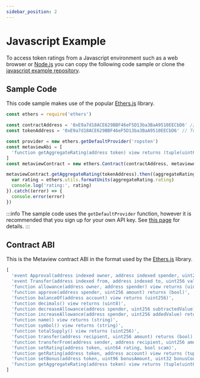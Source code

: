 ```yaml
---
sidebar_position: 2
---
```


# Javascript Example

To access token ratings from a Javascript environment such as a web browser or [Node.js](https://nodejs.org/) you can copy the following code sample or clone the [javascript example repository](https://github.com/metaviewio/metaview-examples-javascript).

## Sample Code

This code sample makes use of the popular [Ethers.js](https://docs.ethers.io/) library.

```js
const ethers = require('ethers')

const contractAddress = '0xE9a7d18ACE629BBF46eF5D13ba3BaA9510EECbD6' // Metaview contract address on Ropsten Testnet
const tokenAddress = '0xE9a7d18ACE629BBF46eF5D13ba3BaA9510EECbD6' // Token address to lookup on Ropsten Testnet

const provider = new ethers.getDefaultProvider('ropsten')
const metaviewAbi = [
  'function getAggregateRating(address token) view returns (tuple(uint64 rating, uint32 ratingCount, uint32 scamCount, uint32 remainingBonuses, uint96 bonusAmount))'
]
const metaviewContract = new ethers.Contract(contractAddress, metaviewAbi, provider)

metaviewContract.getAggregateRating(tokenAddress).then((aggregateRating) => {
  var rating = ethers.utils.formatUnits(aggregateRating.rating)
  console.log('rating:', rating)
}).catch((error) => {
  console.error(error)
})
```

:::info
The sample code uses the `getDefaultProvider` function, however it is recommended that you sign up for your own API key. See [this page](https://docs.ethers.io/v5/api-keys/) for details.
:::

## Contract ABI

This is the Metaview contract ABI in the format used by the [Ethers.js](https://docs.ethers.io/) library.

```js
[
  'event Approval(address indexed owner, address indexed spender, uint256 value)',
  'event Transfer(address indexed from, address indexed to, uint256 value)',
  'function allowance(address owner, address spender) view returns (uint256)',
  'function approve(address spender, uint256 amount) returns (bool)',
  'function balanceOf(address account) view returns (uint256)',
  'function decimals() view returns (uint8)',
  'function decreaseAllowance(address spender, uint256 subtractedValue) returns (bool)',
  'function increaseAllowance(address spender, uint256 addedValue) returns (bool)',
  'function name() view returns (string)',
  'function symbol() view returns (string)',
  'function totalSupply() view returns (uint256)',
  'function transfer(address recipient, uint256 amount) returns (bool)',
  'function transferFrom(address sender, address recipient, uint256 amount) returns (bool)',
  'function setRating(address token, uint64 rating, bool scam)',
  'function getRating(address token, address account) view returns (tuple(uint64 rating, bool rated, bool scam))',
  'function setBonus(address token, uint96 bonusAmount, uint32 bonusCount)',
  'function getAggregateRating(address token) view returns (tuple(uint64 rating, uint32 ratingCount, uint32 scamCount, uint32 remainingBonuses, uint96 bonusAmount))'
]
```
